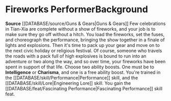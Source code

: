 ﻿---
ability:
- Intelligence
- Charisma
ability_boost:
- Intelligence
- Charisma
feat: '[[DATABASE/feat/Fascinating Performance|Fascinating Performance]]'
id: '270'
name: Fireworks Performer
rarity: Common
skill:
- '[[DATABASE/skill/Performance|Performance]]'
- Engineering [[DATABASE/skill/Lore|Lore]]
source: '[[DATABASE/source/Guns & Gears|Guns & Gears]]'
subcategory: general
type: Background

---
# Fireworks Performer<span class="item-type">Background</span>

**Source** [[DATABASE/source/Guns & Gears|Guns & Gears]]
Few celebrations in Tian-Xia are complete without a show of fireworks, and your job is to make sure they go off without a hitch. You load the fireworks, set the fuses, and choreograph the performance, bringing the show together in a finale of lights and explosions. Then it's time to pack up your gear and move on to the next civic holiday or religious festival. Of course, someone who travels the roads with a pack full of high explosives is bound to run into an adventure or two along the way, and so over time, your fireworks have been spent in support of that life.
Choose two ability boosts. One must be to **Intelligence** or **Charisma**, and one is a free ability boost.
You're trained in the [[DATABASE/skill/Performance|Performance]] skill, and the [[DATABASE/skill/Lore|Engineering Lore]] skill. You gain the [[DATABASE/feat/Fascinating Performance|Fascinating Performance]] skill feat.